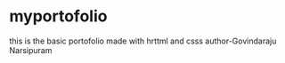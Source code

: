 # myportofolio
this is the basic portofolio made with hrttml and csss
author-Govindaraju Narsipuram
